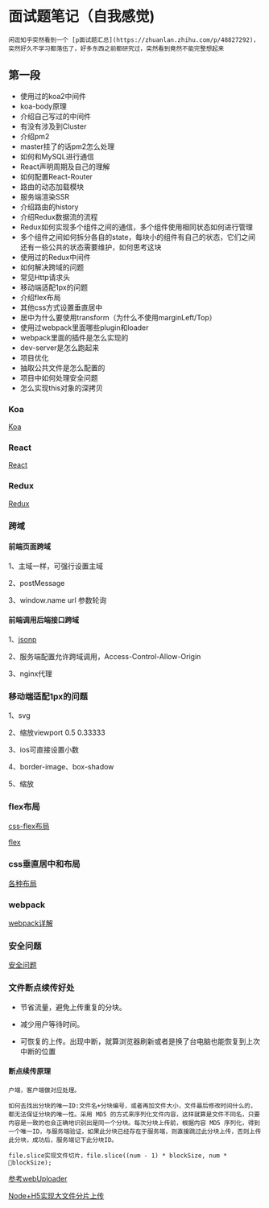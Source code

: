 # 面试题笔记（自我感觉)

    闲逛知乎突然看到一个 [p面试题汇总](https://zhuanlan.zhihu.com/p/48827292)，突然好久不学习都落伍了，好多东西之前都研究过，突然看到竟然不能完整想起来

## 第一段

* 使用过的koa2中间件
* koa-body原理
* 介绍自己写过的中间件
* 有没有涉及到Cluster
* 介绍pm2
* master挂了的话pm2怎么处理
* 如何和MySQL进行通信
* React声明周期及自己的理解
* 如何配置React-Router
* 路由的动态加载模块
* 服务端渲染SSR
* 介绍路由的history
* 介绍Redux数据流的流程
* Redux如何实现多个组件之间的通信，多个组件使用相同状态如何进行管理
* 多个组件之间如何拆分各自的state，每块小的组件有自己的状态，它们之间还有一些公共的状态需要维护，如何思考这块
* 使用过的Redux中间件
* 如何解决跨域的问题
* 常见Http请求头
* 移动端适配1px的问题
* 介绍flex布局
* 其他css方式设置垂直居中
* 居中为什么要使用transform（为什么不使用marginLeft/Top）
* 使用过webpack里面哪些plugin和loader
* webpack里面的插件是怎么实现的
* dev-server是怎么跑起来
* 项目优化
* 抽取公共文件是怎么配置的
* 项目中如何处理安全问题
* 怎么实现this对象的深拷贝

### Koa

[Koa](./Koa.md)

### React

[React](./react.md)

### Redux

[Redux](./redux.md)

### 跨域

#### 前端页面跨域

1、主域一样，可强行设置主域

2、postMessage

3、window.name url 参数轮询

#### 前端调用后端接口跨域

1、[jsonp](../../some-js/jsonp.ts)

2、服务端配置允许跨域调用，Access-Control-Allow-Origin

3、nginx代理

### 移动端适配1px的问题

1、svg

2、缩放viewport 0.5 0.33333

3、ios可直接设置小数

4、border-image、box-shadow

5、缩放

### flex布局

[css-flex布局](./css.md)

[flex](https://segmentfault.com/a/1190000012275086)

### css垂直居中和布局

[各种布局](https://segmentfault.com/a/1190000013565024)

### webpack

[webpack详解](./webpack.md)

### 安全问题

[安全问题](./security)

### 文件断点续传好处

* 节省流量，避免上传重复的分块。

* 减少用户等待时间。

* 可恢复的上传。出现中断，就算浏览器刷新或者是换了台电脑也能恢复到上次中断的位置

#### 断点续传原理

    户端，客户端做对应处理。

    如何去找出分块的唯一ID:文件名+分块编号，或者再加文件大小，文件最后修改时间什么的，都无法保证分块的唯一性。采用 MD5 的方式来序列化文件内容，这样就算是文件不同名，只要内容是一致的也会正确地识别出是同一个分块。每次分块上传前，根据内容 MD5 序列化，得到一个唯一ID，与服务端验证，如果此分块已经存在于服务端，则直接跳过此分块上传，否则上传此分块，成功后，服务端记下此分块ID。

    file.slice实现文件切片，file.slice((num - 1) * blockSize, num * blockSize);

   [参考webUploader](http://fex.baidu.com/webuploader/)

   [Node+H5实现大文件分片上传](https://segmentfault.com/a/1190000008899001)

